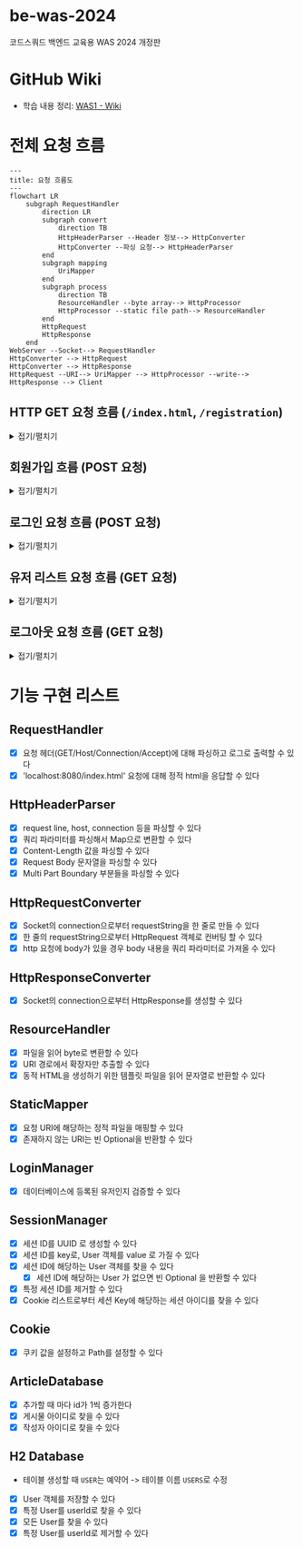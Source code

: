 # be-was-2024
코드스쿼드 백엔드 교육용 WAS 2024 개정판

# GitHub Wiki
- 학습 내용 정리: [WAS1 - Wiki](https://github.com/Yeriimii/be-was-neon/wiki/Java-Concurrent-%E2%80%90-CompletableFuture)

# 전체 요청 흐름
```mermaid
---
title: 요청 흐름도 
---
flowchart LR
    subgraph RequestHandler
        direction LR
        subgraph convert
            direction TB
            HttpHeaderParser --Header 정보--> HttpConverter
            HttpConverter --파싱 요청--> HttpHeaderParser
        end
        subgraph mapping
            UriMapper
        end
        subgraph process
            direction TB
            ResourceHandler --byte array--> HttpProcessor
            HttpProcessor --static file path--> ResourceHandler
        end
        HttpRequest
        HttpResponse
    end
WebServer --Socket--> RequestHandler
HttpConverter --> HttpRequest
HttpConverter --> HttpResponse
HttpRequest --URI--> UriMapper --> HttpProcessor --write--> HttpResponse --> Client
```

## HTTP GET 요청 흐름 (`/index.html`, `/registration`)
<details>
<summary>접기/펼치기</summary>

```mermaid
sequenceDiagram
    actor client
    client->>WebServer: 1. GET 요청: '/index.html'
    activate WebServer
    WebServer->>WebServer: 2. accept --> Socket(connection) 생성 
    deactivate WebServer
    WebServer->>RequestHandler: 3. Socket(connection) 전달
    activate RequestHandler
    RequestHandler->>RequestHandler: 4. HttpConverter --> `HttpRequest`, `HttpResponse` 생성
    RequestHandler->>UriMapper: 5. `HttpRequest`를 처리할 수 있는 `Processor` 전달 요청
    UriMapper-->>RequestHandler: 6. `Processor` 반환 (HttpRequest, HttpResponse 처리)
    RequestHandler->>RequestHandler: 7. `Processor` 로직 실행 (없으면 404 Not Found)
    RequestHandler-->>client: 8. `HttpResponse` 응답
    deactivate RequestHandler
    activate client
    client-->>client: 9. 화면 구성
    deactivate client
```
</details>

## 회원가입 흐름 (POST 요청)
<details>
<summary>접기/펼치기</summary>

```mermaid
sequenceDiagram
    actor client
    client->>WebServer: 1. POST /registration HTTP/1.1: http body -> "id=yelly&password=qwerty"
    WebServer->>RequestHandler: 2. Socket(connection) 전달
    activate RequestHandler
    RequestHandler->>RequestHandler: 3. UriMapper 통해 회원가입 처리할 Processor 찾음 (MemberSave)
    RequestHandler->>Processor: 4. HttpRequest 처리 요청
    activate Processor
    Processor->>Processor: 5. User 생성
    Processor->>Database: 6. User 등록 요청
    Processor->>RequestHandler: 7. 응답 헤더에 302 FOUND /index.html 입력
    deactivate Processor
    RequestHandler-->>client: 7. HttpResponse 반환 (302 FOUND 리다이렉션)
    deactivate RequestHandler
    client->>client: 8. `/index.html` 리다이렉션 (WebServer에 다시 GET 요청)
```
</details>

## 로그인 요청 흐름 (POST 요청)
<details>
<summary>접기/펼치기</summary>

```mermaid
sequenceDiagram
    actor client
    client->>WebServer: 1. POST /login HTTP/1.1: http body -> "id=yelly&password=qwerty"
    WebServer->>RequestHandler: 2. Socket(connection) 전달
    activate RequestHandler
    RequestHandler->>RequestHandler: 3. UriMapper 통해 로그인 처리할 Processor 찾음 (MemberLogin)
    RequestHandler->>Processor: 4. HttpRequest 처리 요청
    activate Processor
    Processor->>LoginManager: 5. LoginManager 검증 요청
    LoginManager-->>Processor: 6. Optional<User> 반환
    Processor->>SessionManager: 7. (User가 있으면) session 생성 및 등록 요청
    Processor-->>RequestHandler: 8-1. (User가 있으면) 응답 헤더에 302 FOUND /index.html 입력
    Processor-->>RequestHandler: 8-2. (User가 없으면) 응답 헤더에 302 FOUND /login-failed.html 입력
    deactivate Processor
    RequestHandler-->>client: 9. HttpResponse 반환 (302 FOUND 리다이렉션)
    deactivate RequestHandler
    client->>client: 10. `/` 리다이렉션 (WebServer에 다시 GET 요청)
```
</details>

## 유저 리스트 요청 흐름 (GET 요청)
<details>
<summary>접기/펼치기</summary>

```mermaid
sequenceDiagram
    actor client
    client->>WebServer: 1. GET /user/list HTTP/1.1
    WebServer->>RequestHandler: 2. Socket(connection) 전달
    activate RequestHandler
    RequestHandler->>RequestHandler: 3. UriMapper 통해 유저 리스트 페이지를 처리할 Processor 찾음 (MemberList)
    RequestHandler->>Processor: 4. HttpRequest 처리 요청
    activate Processor
    Processor->>SessionManager: 7. 세션 유저 요청
    SessionManager-->>Processor: 8. 세션 유저(Optional) 반환
    Processor-->>RequestHandler: 9-1. (세션 유저가 있으면) 동적 페이지 생성
    Processor-->>RequestHandler: 9-2. (세션 유저가 없으면) 응답 헤더에 302 FOUND '/login' 입력 
    deactivate Processor
    RequestHandler-->>client: 10. HttpResponse 반환
    deactivate RequestHandler
    client->>client: 11. HTML 화면 표시
```
</details>

## 로그아웃 요청 흐름 (GET 요청)
<details>
<summary>접기/펼치기</summary>

```mermaid
sequenceDiagram
    actor client
    client->>WebServer: 1. GET /logout HTTP/1.1
    WebServer->>RequestHandler: 2. Socket(connection) 전달
    activate RequestHandler
    RequestHandler->>RequestHandler: 3. UriMapper 통해 로그아웃 처리할 Processor 찾음 (MemberLogout)
    RequestHandler->>Processor: 4. HttpRequest 처리 요청
    activate Processor
    Processor->>SessionManager: 7. 세션이 존재하는지 확인
    SessionManager-->>SessionManager: 8. (세션이 있으면) 해당 세션 제거
    Processor-->>RequestHandler: 9-1. (세션이 있으면) 응답 헤더에 쿠키 만료 및 302 FOUND '/' 입력
    Processor-->>RequestHandler: 9-2. (세션이 없으면) 응답 헤더에 302 FOUND '/' 입력
    deactivate Processor
    RequestHandler-->>client: 10. HttpResponse 반환 (302 FOUND 리다이렉션)
    deactivate RequestHandler
    client->>client: 11. `/` 리다이렉션 (WebServer에 다시 GET 요청)
```
</details>

# 기능 구현 리스트
## RequestHandler
- [x] 요청 헤더(GET/Host/Connection/Accept)에 대해 파싱하고 로그로 출력할 수 있다
- [x] 'localhost:8080/index.html' 요청에 대해 정적 html을 응답할 수 있다

## HttpHeaderParser
- [x] request line, host, connection 등을 파싱할 수 있다
- [x] 쿼리 파라미터를 파싱해서 Map으로 변환할 수 있다
- [x] Content-Length 값을 파싱할 수 있다
- [x] Request Body 문자열을 파싱할 수 있다
- [x] Multi Part Boundary 부분들을 파싱할 수 있다

## HttpRequestConverter
- [x] Socket의 connection으로부터 requestString을 한 줄로 만들 수 있다
- [x] 한 줄의 requestString으로부터 HttpRequest 객체로 컨버팅 할 수 있다
- [x] http 요청에 body가 있을 경우 body 내용을 쿼리 파라미터로 가져올 수 있다

## HttpResponseConverter
- [x] Socket의 connection으로부터 HttpResponse를 생성할 수 있다

## ResourceHandler
- [x] 파일을 읽어 byte로 변환할 수 있다
- [x] URI 경로에서 확장자만 추출할 수 있다
- [x] 동적 HTML을 생성하기 위한 템플릿 파일을 읽어 문자열로 반환할 수 있다

## StaticMapper
- [x] 요청 URI에 해당하는 정적 파일을 매핑할 수 있다
- [x] 존재하지 않는 URI는 빈 Optional을 반환할 수 있다

## LoginManager
- [x] 데이터베이스에 등록된 유저인지 검증할 수 있다

## SessionManager
- [x] 세션 ID를 UUID 로 생성할 수 있다
- [x] 세션 ID를 key로, User 객체를 value 로 가질 수 있다
- [x] 세션 ID에 해당하는 User 객체를 찾을 수 있다
  - [x] 세션 ID에 해당하는 User 가 없으면 빈 Optional 을 반환할 수 있다 
- [x] 특정 세션 ID를 제거할 수 있다
- [x] Cookie 리스트로부터 세션 Key에 해당하는 세션 아이디를 찾을 수 있다

## Cookie
- [x] 쿠키 값을 설정하고 Path를 설정할 수 있다

## ArticleDatabase
- [x] 추가할 때 마다 id가 1씩 증가한다
- [x] 게시물 아이디로 찾을 수 있다
- [x] 작성자 아이디로 찾을 수 있다

## H2 Database
- 테이블 생성할 때 `USER`는 예약어 -> 테이블 이름 `USERS`로 수정
- [x] User 객체를 저장할 수 있다
- [x] 특정 User를 userId로 찾을 수 있다
- [x] 모든 User를 찾을 수 있다
- [x] 특정 User를 userId로 제거할 수 있다 
